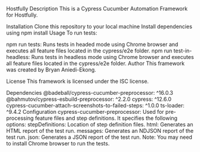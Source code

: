 Hostfully
Description
This is a Cypress Cucumber Automation Framework for Hostfully.

Installation
Clone this repository to your local machine
Install dependencies using npm install
Usage
To run tests:

npm run tests: Runs tests in headed mode using Chrome browser and executes all feature files located in the cypress/e2e folder.
npm run test-in-headless: Runs tests in headless mode using Chrome browser and executes all feature files located in the cypress/e2e folder.
Author
This framework was created by Bryan Aniedi-Ekong.

License
This framework is licensed under the ISC license.

Dependencies
@badeball/cypress-cucumber-preprocessor: ^16.0.3
@bahmutov/cypress-esbuild-preprocessor: ^2.2.0
cypress: ^12.6.0
cypress-cucumber-attach-screenshots-to-failed-steps: ^1.0.0
ts-loader: ^9.4.2
Configuration
cypress-cucumber-preprocessor: Used for pre-processing feature files and step definitions. It specifies the following options:
stepDefinitions: Location of step definition files.
html: Generates an HTML report of the test run.
messages: Generates an NDJSON report of the test run.
json: Generates a JSON report of the test run.
Note: You may need to install Chrome browser to run the tests.